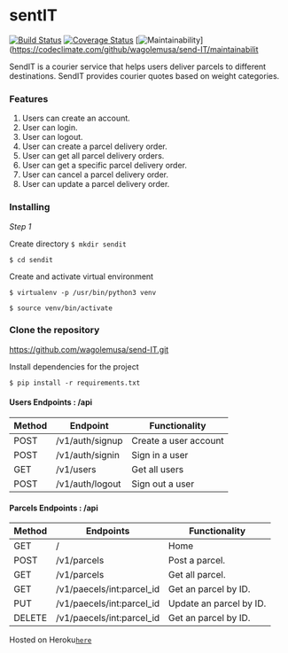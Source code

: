 # sentIT
[![Build Status](https://travis-ci.org/wagolemusa/send-IT.svg?branch=challenge-2)](https://travis-ci.org/wagolemusa/send-IT)
[![Coverage Status](https://coveralls.io/repos/github/wagolemusa/send-IT/badge.svg?branch=challenge-2)](https://coveralls.io/github/wagolemusa/send-IT?branch=challenge-2)
[![Maintainability](https://api.codeclimate.com/v1/badges/4c9728803fd8f046cdce/maintainability)](https://codeclimate.com/github/wagolemusa/send-IT/maintainabilit

SendIT is a courier service that helps users deliver parcels to different destinations. SendIT  provides courier quotes based on weight categories.

### Features

1. Users can create an account.
2. User can login.
3. User can logout.
4. User can create a parcel delivery order.
5. User can get all parcel delivery orders.
6. User can get a specific parcel delivery order.
7. User can cancel a parcel delivery order.
8. User can update a parcel delivery order.


### Installing

*Step 1*

Create directory
```$ mkdir sendit```

```$ cd sendit```

Create and activate virtual environment

```$ virtualenv -p /usr/bin/python3 venv```


```$ source venv/bin/activate```

### Clone the repository

https://github.com/wagolemusa/send-IT.git


Install dependencies for the project

```$ pip install -r requirements.txt```


#### Users Endpoints : /api

Method | Endpoint | Functionality
--- | --- | ---
POST | /v1/auth/signup | Create a user account
POST | /v1/auth/signin | Sign in a user
GET  | /v1/users | Get all users
POST | /v1/auth/logout | Sign out a user

#### Parcels Endpoints : /api

Method | Endpoints | Functionality
---| --- | ---
GET 	| / | Home
POST  | /v1/parcels | Post a parcel.
GET   | /v1/parcels | Get all parcel.
GET   | /v1/paecels/int:parcel_id| Get an parcel by ID.
PUT   | /v1/paecels/int:parcel_id| Update an parcel by ID.
DELETE  | /v1/paecels/int:parcel_id| Get an parcel by ID.


Hosted on Heroku[```here```](https://senditparcel.herokuapp.com/api/) 